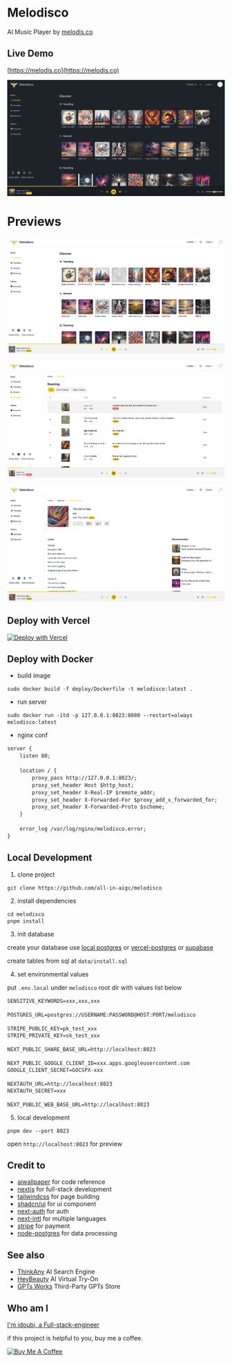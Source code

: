 # Melodisco

AI Music Player by [melodis.co](https://melodis.co)

## Live Demo

[https://melodis.co](https://melodis.co)

![dark](./public/previews/dark.png)

# Previews

![light](./public/previews/light.png)

![list](./public/previews/list.png)

![detail](./public/previews/detail.png)

## Deploy with Vercel

[![Deploy with Vercel](https://vercel.com/button)](https://vercel.com/new/clone?repository-url=https%3A%2F%2Fgithub.com%2Fall-in-aigc%2Fmelodisco&env=POSTGRES_URL,STRIPE_PUBLIC_KEY,STRIPE_PRIVATE_KEY,NEXT_PUBLIC_SHARE_BASE_URL,NEXT_PUBLIC_GOOGLE_CLIENT_ID,GOOGLE_CLIENT_SECRET,NEXTAUTH_URL,NEXTAUTH_SECRET,NEXT_PUBLIC_WEB_BASE_URL,SENSITIVE_KEYWORDS&envDescription=POSTGRES_URL%20needed%20for%20the%20application&project-name=my-ai-music-project&repository-name=my-ai-music-project&redirect-url=https%3A%2F%2Fmelodis.co&demo-title=Melodisco&demo-description=AI%20Music%20Player&demo-url=https%3A%2F%2Fmelodis.co&demo-image=https%3A%2F%2Fraw.githubusercontent.com%2Fall-in-aigc%2Fmelodisco%2Fmain%2Fpublic%2Fpreviews%2Flight.png)

## Deploy with Docker

- build image

```shell
sudo docker build -f deploy/Dockerfile -t melodisco:latest .
```

- run server

```shell
sudo docker run -itd -p 127.0.0.1:8023:8080 --restart=always melodisco:latest
```

- nginx conf

```txt
server {
    listen 80;

    location / {
        proxy_pass http://127.0.0.1:8023/;
        proxy_set_header Host $http_host;
        proxy_set_header X-Real-IP $remote_addr;
        proxy_set_header X-Forwarded-For $proxy_add_x_forwarded_for;
        proxy_set_header X-Forwarded-Proto $scheme;
    }

    error_log /var/log/nginx/melodisco.error;
}
```

## Local Development

1. clone project

```shell
git clone https://github.com/all-in-aigc/melodisco
```

2. install dependencies

```shell
cd melodisco
pnpm install
```

3. init database

create your database use [local postgres](https://wiki.postgresql.org/wiki/Homebrew) or [vercel-postgres](https://vercel.com/docs/storage/vercel-postgres) or [supabase](https://supabase.com/)

create tables from sql at `data/install.sql`

4. set environmental values

put `.env.local` under `melodisco` root dir with values list below

```
SENSITIVE_KEYWORDS=xxx,xxx,xxx

POSTGRES_URL=postgres://USERNAME:PASSWORD@HOST:PORT/melodisco

STRIPE_PUBLIC_KEY=pk_test_xxx
STRIPE_PRIVATE_KEY=sk_test_xxx

NEXT_PUBLIC_SHARE_BASE_URL=http://localhost:8023

NEXT_PUBLIC_GOOGLE_CLIENT_ID=xxx.apps.googleusercontent.com
GOOGLE_CLIENT_SECRET=GOCSPX-xxx

NEXTAUTH_URL=http://localhost:8023
NEXTAUTH_SECRET=xxx

NEXT_PUBLIC_WEB_BASE_URL=http://localhost:8023
```

5. local development

```shell
pnpm dev --port 8023
```

open `http://localhost:8023` for preview

## Credit to

- [aiwallpaper](https://aiwallpaper.shop) for code reference
- [nextjs](https://nextjs.org/docs) for full-stack development
- [tailwindcss](https://tailwindcss.com/) for page building
- [shadcn/ui](https://ui.shadcn.com/docs/installation/next) for ui component
- [next-auth](https://next-auth.js.org/getting-started/example) for auth
- [next-intl](https://next-intl-docs.vercel.app/docs/getting-started) for multiple languages
- [stripe](https://stripe.com/docs/development) for payment
- [node-postgres](https://node-postgres.com/) for data processing

## See also

- [ThinkAny](https://thinkany.ai) AI Search Engine
- [HeyBeauty](https://heybeauty.ai) AI Virtual Try-On
- [GPTs Works](https://gpts.works) Third-Party GPTs Store

## Who am I

[I'm idoubi, a Full-stack-engineer](https://bento.me/idoubi)

if this project is helpful to you, buy me a coffee.

<a href="https://www.buymeacoffee.com/idoubi" target="_blank"><img src="https://cdn.buymeacoffee.com/buttons/default-orange.png" alt="Buy Me A Coffee" height="41" width="174"></a>
